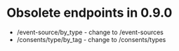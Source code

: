 # Obsolete endpoints in 0.9.0

- /event-source/by_type - change to /event-sources
- /consents/type/by_tag - change to /consents/types